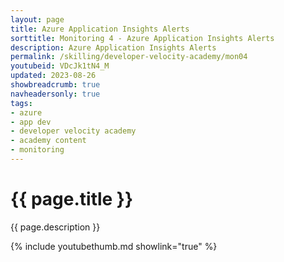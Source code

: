 ```yaml
---
layout: page
title: Azure Application Insights Alerts
sorttitle: Monitoring 4 - Azure Application Insights Alerts
description: Azure Application Insights Alerts
permalink: /skilling/developer-velocity-academy/mon04
youtubeid: VDcJk1tN4_M
updated: 2023-08-26
showbreadcrumb: true
navheadersonly: true
tags:
- azure
- app dev
- developer velocity academy
- academy content
- monitoring
---
```


# {{ page.title }}

{{ page.description }}

{% include youtubethumb.md showlink="true" %}